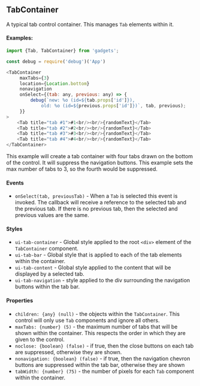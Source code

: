<a name="module_TabContainer"></a>

## TabContainer
A typical tab control container.  This manages `Tab` elements within it.#### Examples:```javascriptimport {Tab, TabContainer} from 'gadgets';const debug = require('debug')('App')<TabContainer     maxTabs={3}     location={Location.bottom}     nonavigation     onSelect={(tab: any, previous: any) => {         debug(`new: %o (id=${tab.props['id']}),             old: %o (id=${previous.props['id']})`, tab, previous);     }}>    <Tab title="tab #1">#1<br/><br/>{randomText}</Tab>    <Tab title="tab #2">#2<br/><br/>{randomText}</Tab>    <Tab title="tab #3">#3<br/><br/>{randomText}</Tab>    <Tab title="tab #4">#4<br/><br/>{randomText}</Tab></TabContainer>```This example will create a tab container with four tabs drawn on thebottom of the control.  It will suppress the navigation buttons.This example sets the max number of tabs to 3, so the fourth wouldbe suppressed.#### Events- `onSelect(tab, previousTab)` - When a `Tab` is selected this event isinvoked.  The callback will receive a reference to the selected tab and theprevious tab.  If there is no previous tab, then the selected andprevious values are the same.#### Styles- `ui-tab-container` - Global style applied to the root `<div>` element ofthe `TabContainer` component.- `ui-tab-bar` - Global style that is applied to each of the tab elementswithin the container.- `ui-tab-content` - Global style applied to the content that will bedisplayed by a selected tab.- `ui-tab-navigation` - style applied to the div surrounding the navigationbuttons within the tab bar.#### Properties- `children: {any} (null)` - the objects within the `TabContainer`.  Thiscontrol will only use `Tab` components and ignore all others.- `maxTabs: {number} (5)` - the maximum number of tabs that will be shownwithin the container.  This respects the order in which they are givento the control.- `noclose: {boolean} (false)` - if true, then the close buttons on eachtab are suppressed, otherwise they are shown.- `nonavigation: {boolean} (false)` - if true, then the navigationchevron buttons are suppressed within the tab bar, otherwise they are shown- `tabWidth: {number} (75)` - the number of pixels for each `Tab`component within the container.

